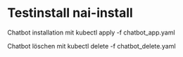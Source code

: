 # Testinstall nai-install

Chatbot installation mit kubectl apply -f chatbot_app.yaml

Chatbot löschen mit kubectl delete -f chatbot_delete.yaml
